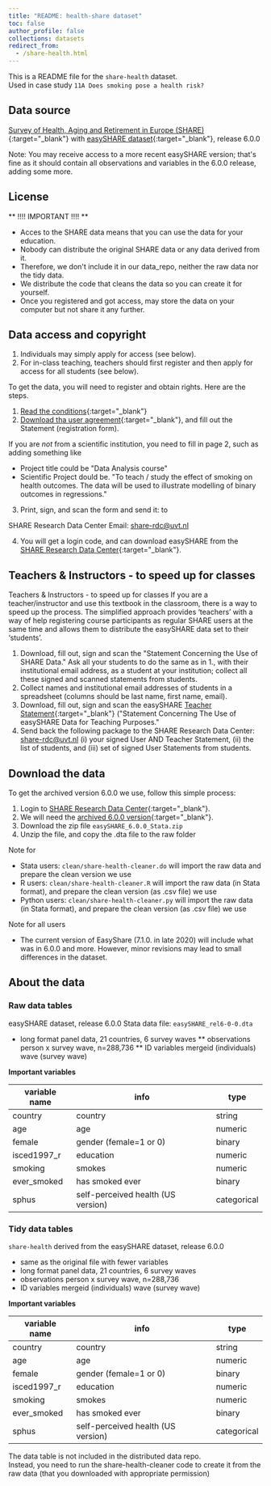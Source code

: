 ```yaml
---
title: "README: health-share dataset"
toc: false
author_profile: false
collections: datasets
redirect_from:
  - /share-health.html
---
```



This is a  README file for the  `share-health` dataset.   
Used in case study `11A Does smoking pose a health risk?`


## Data source

[Survey of Health, Aging and Retirement in Europe (SHARE)](http://www.share-project.org/home0.html){:target="_blank"} with [easySHARE dataset](http://www.share-project.org/special-data-sets/easyshare.html){:target="_blank"}, release 6.0.0

Note: You may receive access to a more recent easySHARE version; that's fine as it should contain all observations and variables in the 6.0.0 release, adding some more.

## License

** !!!! IMPORTANT !!!! **
* Acces to the SHARE data means that you can use the data for your education. 
* Nobody can distribute the original SHARE data or any data derived from it.
* Therefore, we don't include it in our data_repo, neither the raw data nor the tidy data.
* We distribute the code that cleans the data so you can create it for yourself.
* Once you registered and got access, may store the data on your computer but not share it any further. 

## Data access and copyright 

1. Individuals may simply apply for access (see below).  
2. For in-class teaching, teachers should first register and then apply for access for all students (see below).

To get the data, you will need to register and obtain rights. Here are the steps. 

1. [Read the conditions](http://www.share-project.org/data-access/user-registration.html){:target="_blank"}
2. [Download tha user agreement](http://www.share-project.org/fileadmin/pdf_documentation/SHARE_Data_Statement.pdf){:target="_blank"}, and fill out the Statement (registration form).

If you are *not* from a scientific institution, you need to fill in page 2, such as adding something like
* Project title could be "Data Analysis course"
* Scientific Project dould be. "To teach / study the effect of smoking on health outcomes. The data will be used to illustrate modelling of binary outcomes in regressions."  

3. Print, sign, and scan the form and send it: to 

SHARE Research Data Center
Email:  share-rdc@uvt.nl

4. You will get a login code, and can download easySHARE from the [SHARE Research Data Center](https://releases.sharedataportal.eu/users/login){:target="_blank"}. 

## Teachers & Instructors - to speed up for classes

Teachers & Instructors - to speed up for classes
If you are a teacher/instructor and use this textbook in the classroom, there is a way to speed up the process.
The simplified approach provides ‘teachers’ with a way of help registering course participants as regular SHARE users at the same time and allows them to distribute the easySHARE data set to their ‘students’.

1. Download, fill out, sign and scan the "Statement Concerning the Use of SHARE Data."
Ask all your students to do the same as in 1., with their institutional email address, as a student at your institution; collect all these signed and scanned statements from students.
2. Collect names and institutional email addresses of students in a spreadsheet (columns should be last name, first name, email).
3. Download, fill out, sign and scan the easySHARE [Teacher Statement](http://www.share-project.org/fileadmin/pdf_documentation/easySHARE_Teacher_Statement.pdf){:target="_blank"} ("Statement Concerning The Use of easySHARE Data for Teaching Purposes." 
4. Send back the following package to the SHARE Research Data Center: share-rdc@uvt.nl 
	(i) your signed User AND Teacher Statement, 
	(ii) the list of students, and 
	(iii) set of signed User Statements from students.


## Download the data

To get the archived version 6.0.0 we use, follow this simple process:

1. Login to  [SHARE Research Data Center](https://releases.sharedataportal.eu/users/login){:target="_blank"}. 
2. We will need the [archived 6.0.0 version](https://releases.sharedataportal.eu/releases?show_archived=1){:target="_blank"}.
3. Download the zip file `easySHARE_6.0.0_Stata.zip` 
4. Unzip the file, and copy the .dta file to the raw folder

Note for
* Stata users: `clean/share-health-cleaner.do` will import the raw data and prepare the clean version we use
* R users: `clean/share-health-cleaner.R` will import the raw data (in Stata format), and prepare the clean version (as .csv file) we use
* Python users: `clean/share-health-cleaner.py` will import the raw data (in Stata format), and prepare the clean version (as .csv file) we use

Note for all users
* The current version of EasyShare (7.1.0. in late 2020) will include what was in 6.0.0 and more. However, minor revisions may lead to small differences in the dataset. 

## About the data

### Raw data tables

easySHARE dataset, release 6.0.0
Stata data file: `easySHARE_rel6-0-0.dta`
* long format panel data, 21 countries, 6 survey waves
** observations person x survey wave, n=288,736
** ID variables mergeid (individuals) wave (survey wave)

**Important variables**   

| variable name 	| info    	| type   	|
|---------------	|-----------------------	|--------	|
| country       	| country 	              | string 	|
| age       	| age 	              | numeric 	|
| female        	| gender (female=1 or 0) 	|   binary     	|
|    isced1997_r     	| education 	|   numeric     	|
|   smoking      	|  smokes	|   numeric     	|
|   ever_smoked      	| has smoked ever 	|  binary     	|
|  sphus       	|  self-perceived health (US version)	|  categorical     	|



### Tidy data tables

`share-health` derived from the easySHARE dataset, release 6.0.0  
* same as the original file with fewer variables  
* long format panel data, 21 countries, 6 survey waves
* observations person x survey wave, n=288,736
* ID variables mergeid (individuals) wave (survey wave)


**Important variables**   

| variable name 	| info                  	| type   	|
|---------------	|-----------------------	|--------	|
| country       	| country 	              | string 	|
| age       	| age 	              | numeric 	|
| female        	| gender (female=1 or 0) 	|   binary     	|
|    isced1997_r     	| education 	|   numeric     	|
|   smoking      	|  smokes	|   numeric     	|
|   ever_smoked      	| has smoked ever 	|  binary     	|
|  sphus       	|  self-perceived health (US version)	|  categorical     	|

The data table is not included in the distributed data repo.    
Instead, you need to run the share-health-cleaner code to create it from the raw data (that you downloaded with appropriate permission)




